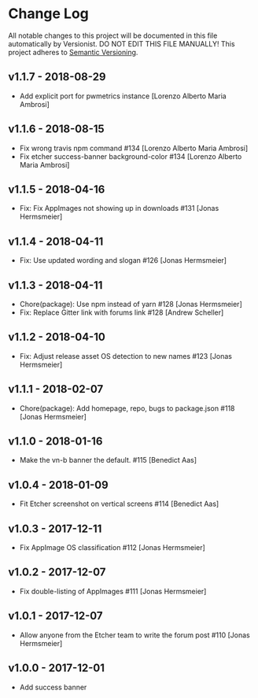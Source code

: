 # Change Log

All notable changes to this project will be documented in this file
automatically by Versionist. DO NOT EDIT THIS FILE MANUALLY!
This project adheres to [Semantic Versioning](http://semver.org/).

## v1.1.7 - 2018-08-29

* Add explicit port for pwmetrics instance [Lorenzo Alberto Maria Ambrosi]

## v1.1.6 - 2018-08-15

* Fix wrong travis npm command #134 [Lorenzo Alberto Maria Ambrosi]
* Fix etcher success-banner background-color #134 [Lorenzo Alberto Maria Ambrosi]

## v1.1.5 - 2018-04-16

* Fix: Fix AppImages not showing up in downloads #131 [Jonas Hermsmeier]

## v1.1.4 - 2018-04-11

* Fix: Use updated wording and slogan #126 [Jonas Hermsmeier]

## v1.1.3 - 2018-04-11

* Chore(package): Use npm instead of yarn #128 [Jonas Hermsmeier]
* Fix: Replace Gitter link with forums link #128 [Andrew Scheller]

## v1.1.2 - 2018-04-10

* Fix: Adjust release asset OS detection to new names #123 [Jonas Hermsmeier]

## v1.1.1 - 2018-02-07

* Chore(package): Add homepage, repo, bugs to package.json #118 [Jonas Hermsmeier]

## v1.1.0 - 2018-01-16

* Make the vn-b banner the default. #115 [Benedict Aas]

## v1.0.4 - 2018-01-09

* Fit Etcher screenshot on vertical screens #114 [Benedict Aas]

## v1.0.3 - 2017-12-11

* Fix AppImage OS classification #112 [Jonas Hermsmeier]

## v1.0.2 - 2017-12-07

* Fix double-listing of AppImages #111 [Jonas Hermsmeier]

## v1.0.1 - 2017-12-07

* Allow anyone from the Etcher team to write the forum post #110 [Jonas Hermsmeier]

## v1.0.0 - 2017-12-01

* Add success banner
